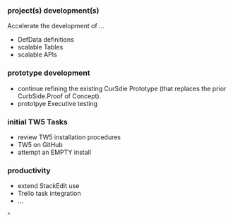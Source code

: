 ### project(s) development(s)
Accelerate the development of ...
* DefData definitions
* scalable Tables
* scalable APIs


### prototype development
* continue refining the existing CurSdie Prototype (that replaces the prior CurbSide.Proof of Concept).
* prototpye Executive testing


### initial TW5 Tasks
* review TW5 installation procedures
* TW5 on GitHub
* attempt an EMPTY install


### productivity
* extend StackEdit use
* Trello task integration
* ...

^
